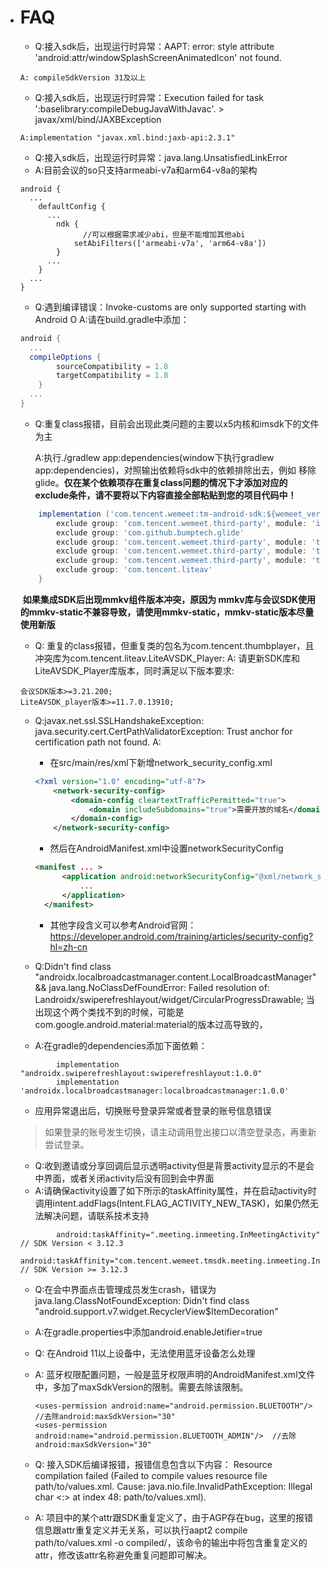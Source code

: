 - # FAQ

  - Q:接入sdk后，出现运行时异常：AAPT: error: style attribute 'android:attr/windowSplashScreenAnimatedIcon' not found.

  ```
  A: compileSdkVersion 31及以上
  ```

  - Q:接入sdk后，出现运行时异常：Execution failed for task ':baselibrary:compileDebugJavaWithJavac'. > javax/xml/bind/JAXBException

  ```
  A:implementation "javax.xml.bind:jaxb-api:2.3.1"
  ```

  - Q:接入sdk后，出现运行时异常：java.lang.UnsatisfiedLinkError
  - A:目前会议的so只支持armeabi-v7a和arm64-v8a的架构

  ```
  android {
  	...
      defaultConfig {
  		...
          ndk {
            	//可以根据需求减少abi，但是不能增加其他abi
              setAbiFilters(['armeabi-v7a', 'arm64-v8a'])
          }
  		...
      }
  	...
  }
  ```

  - Q:遇到编译错误：Invoke-customs are only supported starting with Android O
    A:请在build.gradle中添加：

  ```groovy
  android {
  	...
  	compileOptions {
          sourceCompatibility = 1.8
          targetCompatibility = 1.8
      }
  	...
  }
  ```

  - Q:重复class报错，目前会出现此类问题的主要以x5内核和imsdk下的文件为主

    A:执行./gradlew app:dependencies(window下执行gradlew app:dependencies)，对照输出依赖将sdk中的依赖排除出去，例如
      移除glide。**仅在某个依赖项存在重复class问题的情况下才添加对应的exclude条件，请不要将以下内容直接全部粘贴到您的项目代码中！**

  ```groovy
      implementation ('com.tencent.wemeet:tm-android-sdk:${wemeet_version}') { //注意：这里的${wemeet_version}需要替换为具体的sdk版本号
          exclude group: 'com.tencent.wemeet.third-party', module: 'imsdk'
          exclude group: 'com.github.bumptech.glide'
          exclude group: 'com.tencent.wemeet.third-party', module: 'tbs-sdk-overseas' //注意： (版本 >= 3.21.100)用这个
          exclude group: 'com.tencent.wemeet.third-party', module: 'tbssdk' //注意： (版本 >= 3.12.100)用这个
          exclude group: 'com.tencent.wemeet.third-party', module: 'tbssdk-dynamic' //注意：（版本 < 3.12.100）用这个
          exclude group: 'com.tencent.liteav'
      }
  ```

  ​	**如果集成SDK后出现mmkv组件版本冲突，原因为 mmkv库与会议SDK使用的mmkv-static不兼容导致，请使用mmkv-static，mmkv-static版本尽量使用新版**
  
  - Q: 重复的class报错，但重复类的包名为com.tencent.thumbplayer，且冲突库为com.tencent.liteav.LiteAVSDK_Player:
    A: 请更新SDK库和LiteAVSDK_Player库版本，同时满足以下版本要求:
  
  ```
  会议SDK版本>=3.21.200;
  LiteAVSDK_player版本>=11.7.0.13910;
  ```
  
  - Q:javax.net.ssl.SSLHandshakeException: java.security.cert.CertPathValidatorException: Trust anchor for certification path not found.
    A:
  
    -  在src/main/res/xml下新增network_security_config.xml
  
    ```xml
    <?xml version="1.0" encoding="utf-8"?>
    	<network-security-config>
    		<domain-config cleartextTrafficPermitted="true">
    			<domain includeSubdomains="true">需要开放的域名</domain>
    		</domain-config>
    	</network-security-config>
    
    ```
  
    - 然后在AndroidManifest.xml中设置networkSecurityConfig
  
    ```xml
    <manifest ... >
          <application android:networkSecurityConfig="@xml/network_security_config">
              ...
          </application>
      </manifest>
    ```
  
    - 其他字段含义可以参考Android官网：https://developer.android.com/training/articles/security-config?hl=zh-cn
  
  - Q:Didn't find class "androidx.localbroadcastmanager.content.LocalBroadcastManager"  && java.lang.NoClassDefFoundError: Failed resolution of: Landroidx/swiperefreshlayout/widget/CircularProgressDrawable; 当出现这个两个类找不到的时候，可能是com.google.android.material:material的版本过高导致的，
  
  - A:在gradle的dependencies添加下面依赖：
  
  ```
          implementation "androidx.swiperefreshlayout:swiperefreshlayout:1.0.0"
          implementation 'androidx.localbroadcastmanager:localbroadcastmanager:1.0.0'
  ```
  
  - 应用异常退出后，切换账号登录异常或者登录的账号信息错误
  
  > 如果登录的账号发生切换，请主动调用登出接口以清空登录态，再重新尝试登录。
  
  - Q:收到邀请或分享回调后显示透明activity但是背景activity显示的不是会中界面，或者关闭activity后没有回到会中界面
  - A:请确保activity设置了如下所示的taskAffinity属性，并在启动activity时调用intent.addFlags(Intent.FLAG_ACTIVITY_NEW_TASK)，如果仍然无法解决问题，请联系技术支持
  ```
          android:taskAffinity=".meeting.inmeeting.InMeetingActivity" // SDK Version < 3.12.3
          android:taskAffinity="com.tencent.wemeet.tmsdk.meeting.inmeeting.InMeetingActivity" // SDK Version >= 3.12.3
  ```
  
  - Q:在会中界面点击管理成员发生crash，错误为java.lang.ClassNotFoundException: Didn't find class "android.support.v7.widget.RecyclerView$ItemDecoration"
  
  - A:在gradle.properties中添加android.enableJetifier=true
  
    
  - Q: 在Android 11以上设备中，无法使用蓝牙设备怎么处理
  
  - A: 蓝牙权限配置问题，一般是蓝牙权限声明的AndroidManifest.xml文件中，多加了maxSdkVersion的限制。需要去除该限制。
  
    ```
    <uses-permission android:name="android.permission.BLUETOOTH"/>  //去除android:maxSdkVersion="30"
    <uses-permission android:name="android.permission.BLUETOOTH_ADMIN"/>  //去除android:maxSdkVersion="30"
    ```
  
  - Q: 接入SDK后编译报错，报错信息包含以下内容：
    Resource compilation failed (Failed to compile values resource file path/to/values.xml. Cause: java.nio.file.InvalidPathException: Illegal char <:> at index 48: path/to/values.xml).
  
  - A: 项目中的某个attr跟SDK重复定义了，由于AGP存在bug，这里的报错信息跟attr重复定义并无关系，可以执行aapt2 compile path/to/values.xml -o compiled/，该命令的输出中将包含重复定义的attr，修改该attr名称避免重复问题即可解决。
  
